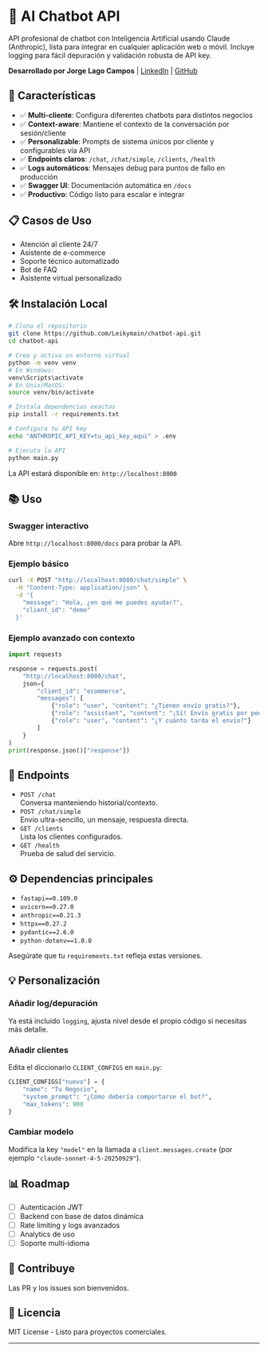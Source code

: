 # 🤖 AI Chatbot API

API profesional de chatbot con Inteligencia Artificial usando Claude (Anthropic), lista para integrar en cualquier aplicación web o móvil. Incluye logging para fácil depuración y validación robusta de API key.

**Desarrollado por Jorge Lago Campos** | [LinkedIn](https://www.linkedin.com/in/jorge-lago-campos/) | [GitHub](https://github.com/Leikymain)

## 🚀 Características

- ✅ **Multi-cliente**: Configura diferentes chatbots para distintos negocios
- ✅ **Context-aware**: Mantiene el contexto de la conversación por sesión/cliente
- ✅ **Personalizable**: Prompts de sistema únicos por cliente y configurables vía API
- ✅ **Endpoints claros**: `/chat`, `/chat/simple`, `/clients`, `/health`
- ✅ **Logs automáticos**: Mensajes debug para puntos de fallo en producción
- ✅ **Swagger UI**: Documentación automática en `/docs`
- ✅ **Productivo**: Código listo para escalar e integrar

## 📋 Casos de Uso

- Atención al cliente 24/7
- Asistente de e-commerce
- Soporte técnico automatizado
- Bot de FAQ
- Asistente virtual personalizado

## 🛠️ Instalación Local

```bash
# Clona el repositorio
git clone https://github.com/Leikymain/chatbot-api.git
cd chatbot-api

# Crea y activa un entorno virtual
python -m venv venv
# En Windows:
venv\Scripts\activate
# En Unix/MacOS:
source venv/bin/activate

# Instala dependencias exactas
pip install -r requirements.txt

# Configura tu API key
echo "ANTHROPIC_API_KEY=tu_api_key_aqui" > .env

# Ejecuta la API
python main.py
```

La API estará disponible en: `http://localhost:8000`

## 📚 Uso

### Swagger interactivo

Abre `http://localhost:8000/docs` para probar la API.

### Ejemplo básico

```bash
curl -X POST "http://localhost:8000/chat/simple" \
  -H "Content-Type: application/json" \
  -d '{
    "message": "Hola, ¿en qué me puedes ayudar?",
    "client_id": "demo"
  }'
```

### Ejemplo avanzado con contexto

```python
import requests

response = requests.post(
    "http://localhost:8000/chat",
    json={
        "client_id": "ecommerce",
        "messages": [
            {"role": "user", "content": "¿Tienen envío gratis?"},
            {"role": "assistant", "content": "¡Sí! Envío gratis por pedidos mayores a 50€."},
            {"role": "user", "content": "¿Y cuánto tarda el envío?"}
        ]
    }
)
print(response.json()["response"])
```

## 🎯 Endpoints

- `POST /chat`  
  Conversa manteniendo historial/contexto.
- `POST /chat/simple`  
  Envío ultra-sencillo, un mensaje, respuesta directa.
- `GET /clients`  
  Lista los clientes configurados.
- `GET /health`  
  Prueba de salud del servicio.

## ⚙️ Dependencias principales

- `fastapi==0.109.0`
- `uvicorn==0.27.0`
- `anthropic==0.21.3`
- `httpx==0.27.2`
- `pydantic==2.6.0`
- `python-dotenv==1.0.0`

Asegúrate que tu `requirements.txt` refleja estas versiones.

## 💡 Personalización

### Añadir log/depuración

Ya está incluido `logging`, ajusta nivel desde el propio código si necesitas más detalle.

### Añadir clientes

Edita el diccionario `CLIENT_CONFIGS` en `main.py`:

```python
CLIENT_CONFIGS["nuevo"] = {
    "name": "Tu Negocio",
    "system_prompt": "¿Cómo debería comportarse el bot?",
    "max_tokens": 900
}
```

### Cambiar modelo

Modifica la key `"model"` en la llamada a `client.messages.create` (por ejemplo `"claude-sonnet-4-5-20250929"`).

## 📊 Roadmap

- [ ] Autenticación JWT
- [ ] Backend con base de datos dinámica
- [ ] Rate limiting y logs avanzados
- [ ] Analytics de uso
- [ ] Soporte multi-idioma

## 🤝 Contribuye

Las PR y los issues son bienvenidos.

## 📄 Licencia

MIT License - Listo para proyectos comerciales.

---
